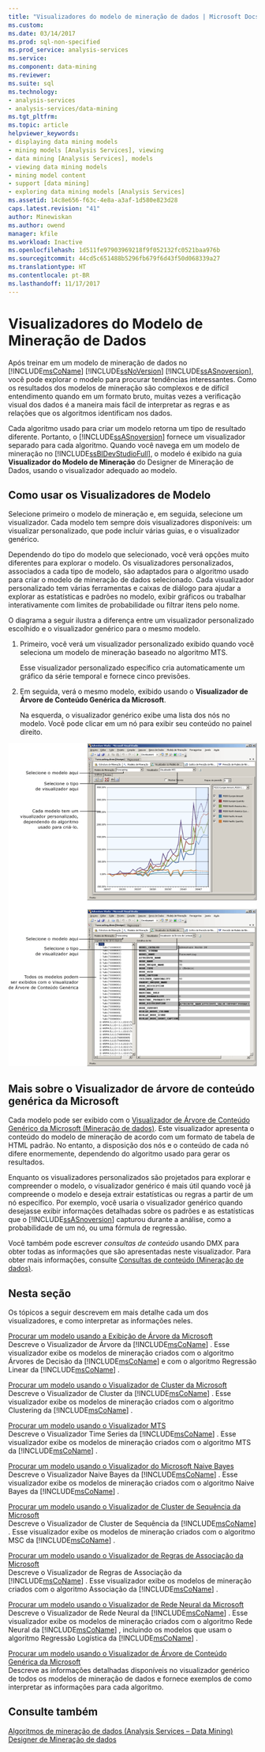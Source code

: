 ```yaml
---
title: "Visualizadores do modelo de mineração de dados | Microsoft Docs"
ms.custom: 
ms.date: 03/14/2017
ms.prod: sql-non-specified
ms.prod_service: analysis-services
ms.service: 
ms.component: data-mining
ms.reviewer: 
ms.suite: sql
ms.technology:
- analysis-services
- analysis-services/data-mining
ms.tgt_pltfrm: 
ms.topic: article
helpviewer_keywords:
- displaying data mining models
- mining models [Analysis Services], viewing
- data mining [Analysis Services], models
- viewing data mining models
- mining model content
- support [data mining]
- exploring data mining models [Analysis Services]
ms.assetid: 14c8e656-f63c-4e8a-a3af-1d580e823d28
caps.latest.revision: "41"
author: Minewiskan
ms.author: owend
manager: kfile
ms.workload: Inactive
ms.openlocfilehash: 1d511fe97903969218f9f052132fc0521baa976b
ms.sourcegitcommit: 44cd5c651488b5296fb679f6d43f50d068339a27
ms.translationtype: HT
ms.contentlocale: pt-BR
ms.lasthandoff: 11/17/2017
---
```

# <a name="data-mining-model-viewers"></a>Visualizadores do Modelo de Mineração de Dados
  Após treinar em um modelo de mineração de dados no [!INCLUDE[msCoName](../../includes/msconame-md.md)] [!INCLUDE[ssNoVersion](../../includes/ssnoversion-md.md)] [!INCLUDE[ssASnoversion](../../includes/ssasnoversion-md.md)], você pode explorar o modelo para procurar tendências interessantes. Como os resultados dos modelos de mineração são complexos e de difícil entendimento quando em um formato bruto, muitas vezes a verificação visual dos dados é a maneira mais fácil de interpretar as regras e as relações que os algoritmos identificam nos dados.  
  
 Cada algoritmo usado para criar um modelo retorna um tipo de resultado diferente. Portanto, o [!INCLUDE[ssASnoversion](../../includes/ssasnoversion-md.md)] fornece um visualizador separado para cada algoritmo. Quando você navega em um modelo de mineração no [!INCLUDE[ssBIDevStudioFull](../../includes/ssbidevstudiofull-md.md)], o modelo é exibido na guia **Visualizador do Modelo de Mineração** do Designer de Mineração de Dados, usando o visualizador adequado ao modelo.  
  
## <a name="how-to-use-the-model-viewers"></a>Como usar os Visualizadores de Modelo  
 Selecione primeiro o modelo de mineração e, em seguida, selecione um visualizador. Cada modelo tem sempre dois visualizadores disponíveis: um visualizar personalizado, que pode incluir várias guias, e o visualizador genérico.  
  
 Dependendo do tipo do modelo que selecionado, você verá opções muito diferentes para explorar o modelo. Os visualizadores personalizados, associados a cada tipo de modelo, são adaptados para o algoritmo usado para criar o modelo de mineração de dados selecionado. Cada visualizador personalizado tem várias ferramentas e caixas de diálogo para ajudar a explorar as estatísticas e padrões no modelo, exibir gráficos ou trabalhar interativamente com limites de probabilidade ou filtrar itens pelo nome.  
  
 O diagrama a seguir ilustra a diferença entre um visualizador personalizado escolhido e o visualizador genérico para o mesmo modelo.  
  
1.  Primeiro, você verá um visualizador personalizado exibido quando você seleciona um modelo de mineração baseado no algoritmo MTS.  
  
     Esse visualizador personalizado específico cria automaticamente um gráfico da série temporal e fornece cinco previsões.  
  
2.  Em seguida, verá o mesmo modelo, exibido usando o **Visualizador de Árvore de Conteúdo Genérica da Microsoft**.  
  
     Na esquerda, o visualizador genérico exibe uma lista dos nós no modelo. Você pode clicar em um nó para exibir seu conteúdo no painel direito.  
  
 ![Visão geral do designer de modelo de mineração](../../analysis-services/data-mining/media/generic-mining-model-tab1.gif "visão geral do designer de modelo de mineração")  
  
## <a name="more-about-the-microsoft-generic-content-tree-viewer"></a>Mais sobre o Visualizador de árvore de conteúdo genérica da Microsoft  
 Cada modelo pode ser exibido com o [Visualizador de Árvore de Conteúdo Genérico da Microsoft &#40;Mineração de dados&#41;](http://msdn.microsoft.com/library/751b4393-f6fd-48c1-bcef-bdca589ce34c). Este visualizador apresenta o conteúdo do modelo de mineração de acordo com um formato de tabela de HTML padrão. No entanto, a disposição dos nós e o conteúdo de cada nó difere enormemente, dependendo do algoritmo usado para gerar os resultados.  
  
 Enquanto os visualizadores personalizados são projetados para explorar e compreender o modelo, o visualizador genérico é mais útil quando você já compreende o modelo e deseja extrair estatísticas ou regras a partir de um nó específico. Por exemplo, você usaria o visualizador genérico quando desejasse exibir informações detalhadas sobre os padrões e as estatísticas que o [!INCLUDE[ssASnoversion](../../includes/ssasnoversion-md.md)] capturou durante a análise, como a probabilidade de um nó, ou uma fórmula de regressão.  
  
 Você também pode escrever *consultas de conteúdo* usando DMX para obter todas as informações que são apresentadas neste visualizador. Para obter mais informações, consulte [Consultas de conteúdo &#40;Mineração de dados&#41;](../../analysis-services/data-mining/content-queries-data-mining.md).  
  
## <a name="in-this-section"></a>Nesta seção  
 Os tópicos a seguir descrevem em mais detalhe cada um dos visualizadores, e como interpretar as informações neles.  
  
 [Procurar um modelo usando a Exibição de Árvore da Microsoft](../../analysis-services/data-mining/browse-a-model-using-the-microsoft-tree-viewer.md)  
 Descreve o Visualizador de Árvore da [!INCLUDE[msCoName](../../includes/msconame-md.md)] . Esse visualizador exibe os modelos de mineração criados com o algoritmo Árvores de Decisão da [!INCLUDE[msCoName](../../includes/msconame-md.md)] e com o algoritmo Regressão Linear da [!INCLUDE[msCoName](../../includes/msconame-md.md)] .  
  
 [Procurar um modelo usando o Visualizador de Cluster da Microsoft](../../analysis-services/data-mining/browse-a-model-using-the-microsoft-cluster-viewer.md)  
 Descreve o Visualizador de Cluster da [!INCLUDE[msCoName](../../includes/msconame-md.md)] . Esse visualizador exibe os modelos de mineração criados com o algoritmo Clustering da [!INCLUDE[msCoName](../../includes/msconame-md.md)] .  
  
 [Procurar um modelo usando o Visualizador MTS](../../analysis-services/data-mining/browse-a-model-using-the-microsoft-time-series-viewer.md)  
 Descreve o Visualizador Time Series da [!INCLUDE[msCoName](../../includes/msconame-md.md)] . Esse visualizador exibe os modelos de mineração criados com o algoritmo MTS da [!INCLUDE[msCoName](../../includes/msconame-md.md)] .  
  
 [Procurar um modelo usando o Visualizador do Microsoft Naive Bayes](../../analysis-services/data-mining/browse-a-model-using-the-microsoft-naive-bayes-viewer.md)  
 Descreve o Visualizador Naive Bayes da [!INCLUDE[msCoName](../../includes/msconame-md.md)] . Esse visualizador exibe os modelos de mineração criados com o algoritmo Naive Bayes da [!INCLUDE[msCoName](../../includes/msconame-md.md)] .  
  
 [Procurar um modelo usando o Visualizador de Cluster de Sequência da Microsoft](../../analysis-services/data-mining/browse-a-model-using-the-microsoft-sequence-cluster-viewer.md)  
 Descreve o Visualizador de Cluster de Sequência da [!INCLUDE[msCoName](../../includes/msconame-md.md)] . Esse visualizador exibe os modelos de mineração criados com o algoritmo MSC da [!INCLUDE[msCoName](../../includes/msconame-md.md)] .  
  
 [Procurar um modelo usando o Visualizador de Regras de Associação da Microsoft](../../analysis-services/data-mining/browse-a-model-using-the-microsoft-association-rules-viewer.md)  
 Descreve o Visualizador de Regras de Associação da [!INCLUDE[msCoName](../../includes/msconame-md.md)] . Esse visualizador exibe os modelos de mineração criados com o algoritmo Associação da [!INCLUDE[msCoName](../../includes/msconame-md.md)] .  
  
 [Procurar um modelo usando o Visualizador de Rede Neural da Microsoft](../../analysis-services/data-mining/browse-a-model-using-the-microsoft-neural-network-viewer.md)  
 Descreve o Visualizador de Rede Neural da [!INCLUDE[msCoName](../../includes/msconame-md.md)] . Esse visualizador exibe os modelos de mineração criados com o algoritmo Rede Neural da [!INCLUDE[msCoName](../../includes/msconame-md.md)] , incluindo os modelos que usam o algoritmo Regressão Logística da [!INCLUDE[msCoName](../../includes/msconame-md.md)] .  
  
 [Procurar um modelo usando o Visualizador de Árvore de Conteúdo Genérica da Microsoft](../../analysis-services/data-mining/browse-a-model-using-the-microsoft-generic-content-tree-viewer.md)  
 Descreve as informações detalhadas disponíveis no visualizador genérico de todos os modelos de mineração de dados e fornece exemplos de como interpretar as informações para cada algoritmo.  
  
## <a name="see-also"></a>Consulte também  
 [Algoritmos de mineração de dados &#40;Analysis Services – Data Mining&#41;](../../analysis-services/data-mining/data-mining-algorithms-analysis-services-data-mining.md)   
 [Designer de Mineração de dados](../../analysis-services/data-mining/data-mining-designer.md)  
  
  
